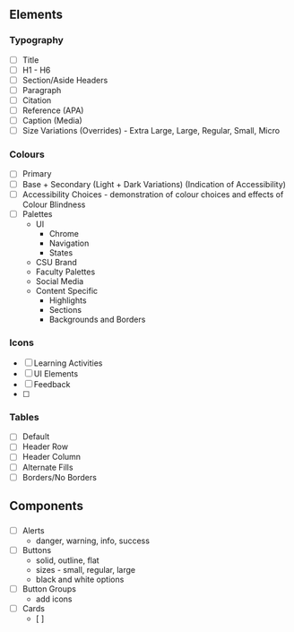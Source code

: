 ## Elements

### Typography

- [ ] Title
- [ ] H1 - H6
- [ ] Section/Aside Headers
- [ ] Paragraph
- [ ] Citation
- [ ] Reference (APA)
- [ ] Caption (Media)
- [ ] Size Variations (Overrides) - Extra Large, Large, Regular, Small, Micro

### Colours

- [ ] Primary
- [ ] Base + Secondary (Light + Dark Variations) (Indication of Accessibility)
- [ ] Accessibility Choices - demonstration of colour choices and effects of Colour Blindness
- [ ] Palettes
  - UI
    - Chrome
    - Navigation
    - States
  - CSU Brand
  - Faculty Palettes
  - Social Media 
  - Content Specific
    - Highlights
    - Sections
    - Backgrounds and Borders

### Icons

- [ ] Learning Activities
- [ ] UI Elements
- [ ] Feedback
- [ ]

### Tables

- [ ] Default
- [ ] Header Row
- [ ] Header Column
- [ ] Alternate Fills
- [ ] Borders/No Borders

## Components

###

- [ ] Alerts
  - danger, warning, info, success
- [ ] Buttons
  - solid, outline, flat
  - sizes - small, regular, large
  - black and white options
- [ ] Button Groups
  - add icons
- [ ] Cards
  - [ ]
